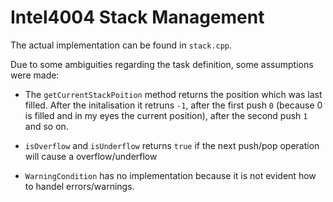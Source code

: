 # Intel4004 Stack Management

The actual implementation can be found in `stack.cpp`. 

Due to some ambiguities regarding the task definition, some assumptions were made:

- The `getCurrentStackPoition` method returns the position which was last filled. After the initalisation it retruns `-1`, after the first push `0` (because 0 is filled and in my eyes the current position), after the second push `1` and so on.

- `isOverflow` and `isUnderflow` returns `true` if the next push/pop operation will cause a overflow/underflow

- `WarningCondition` has no implementation because it is not evident how to handel errors/warnings.
